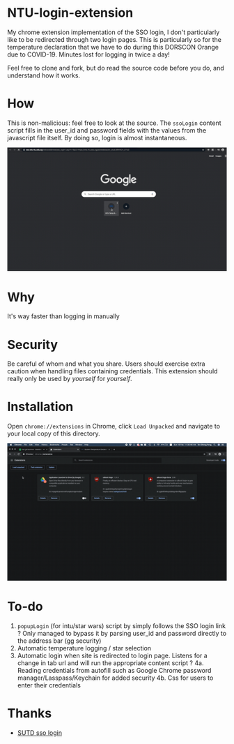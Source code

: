 # NTU-login-extension
My chrome extension implementation of the SSO login, I don't particularly like to be redirected through two login pages. This is particularly so for the temperature declaration that we have to do during this DORSCON Orange due to COVID-19. Minutes lost for logging in twice a day!

Feel free to clone and fork, but do read the source code before you do, and understand how it works.

# How
This is non-malicious: feel free to look at the source. The `ssoLogin` content script fills in the user_id and password fields with the values from the javascript file itself. By doing so, login is almost instantaneous. 

![login_demo](./assets/login_demo.gif)

# Why 

It's way faster than logging in manually 

# Security

Be careful of whom and what you share. Users should exercise extra caution when handling files containing credentials. This extension should really only be used by *yourself* for *yourself*. 

# Installation
Open `chrome://extensions` in Chrome, click `Load Unpacked` and navigate to your local copy of this directory.

![add_extension](./assets/add_extension.gif)

# To-do 
1. `popupLogin` (for intu/star wars) script by simply follows the SSO login link ? Only managed to bypass it by parsing user_id and password directly to the address bar (gg security)
2. Automatic temperature logging / star selection
3. Automatic login when site is redirected to login page. Listens for a change in tab url and will run the appropriate content script ?
4a. Reading credentials from autofill such as Google Chrome password manager/Lasspass/Keychain for added security
4b. Css for users to enter their credentials

# Thanks

- [SUTD sso login](https://github.com/joel-huang/edimension-sso-login)
